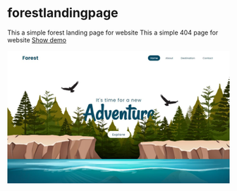 # forestlandingpage
This a simple forest landing page for website
This a simple 404 page for website
<a href="https://truesolusi.blogspot.com">Show demo</a>
</br>
</br>
  <img   src="https://github.com/setiawanclan23/forestlandingpage/blob/eae13ea3804bd97ffb4cf5aa96e083695d3c48c0/photo1675078859.jpeg"
  />
